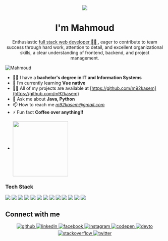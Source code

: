 <!-- <h1 align="center">Hi 👋, I'm Mahmoud</h1> -->
<div align="center">
<img src="https://user-images.githubusercontent.com/42115530/92640221-9728ca00-f2fa-11ea-8994-c72b26e937de.gif" align="center"/>
</div>
<h1 align="center">I'm Mahmoud</h1>
<p align="center">Enthusiastic <a href="https://m92kasem.github.io/Resume/">full stack web developer 👨‍💻 </a>, eager to contribute to team success through hard work, attention to detail, and excellent organizational skills, a clear understanding of frontend, backend, and project management.</p>


<p align="left"> <img src="https://komarev.com/ghpvc/?username=m92kasem" alt="Mahmoud" /> </p>

- 👨‍💻 I have a **bachelor's degree in IT and Information Systems**
- 🌱 I’m currently learning **Vue native**
- 👨‍💻 All of my projects are available at [https://github.com/m92kasem](https://github.com/m92kasem)
- 💬 Ask me about **Java, Python**
- 📫 How to reach me *m92kasem@gmail.com*
- ⚡ Fun fact **Coffee over anything!!**

<!-- <img align="center" src="https://github-readme-stats.vercel.app/api?username=m92kasem&show_icons=true" alt="m92kasem" />  -->
* <img height=175 align="center" src="https://github-readme-stats.vercel.app/api/top-langs/?username=m92kasem&hide=powershell8&layout=compact" />

### Tech Stack
<!-- BLOG-POST-LIST:START -->
<!-- BLOG-POST-LIST:END -->

<p align="left"><img src="https://img.shields.io/badge/Python-3776AB?style=for-the-badge&logo=python&logoColor=white"/> <img src="https://img.shields.io/badge/Java-00599C?style=for-the-badge&logo=java&logoColor=white"/> <img src="https://img.shields.io/badge/HTML-239120?style=for-the-badge&logo=html5&logoColor=white"/> <img src="https://img.shields.io/badge/CSS-239120?&style=for-the-badge&logo=css3&logoColor=white"/> <img src="https://img.shields.io/badge/JavaScript-F7DF1E?style=for-the-badge&logo=javascript&logoColor=black"/> <img src="https://img.shields.io/badge/Vue.js-4FC08D?style=for-the-badge&logo=Vue.js&logoColor=white"/> <img src="https://img.shields.io/badge/Node.js-339933?style=for-the-badge&logo=Node.js&logoColor=white"/> <img src="https://img.shields.io/badge/Spring Boot-6DB33F?style=for-the-badge&logo=Spring Boot&logoColor=61DAFB"/> <img src="https://img.shields.io/badge/Bootstrap-563D7C?style=for-the-badge&logo=bootstrap&logoColor=white"/> <img src="https://img.shields.io/badge/Flask-000000?style=for-the-badge&logo=flask&logoColor=white"/> <img src="https://img.shields.io/badge/MySQL-00000F?style=for-the-badge&logo=mysql&logoColor=white"/> <img src="https://img.shields.io/badge/SQLite-07405E?style=for-the-badge&logo=sqlite&logoColor=white"/> <img src="https://img.shields.io/badge/Docker-2496ED?style=for-the-badge&logo=docker&logoColor=white"/>
</p>


## Connect with me  
<div align="center">
<a href="https://github.com/m92kasem" target="_blank">
<img src=https://img.shields.io/badge/github-%2324292e.svg?&style=for-the-badge&logo=github&logoColor=white alt=github style="margin-bottom: 5px;" />
</a>
<a href="https://www.linkedin.com/in/mahmoud-kasem" target="_blank">
<img src=https://img.shields.io/badge/linkedin-%231E77B5.svg?&style=for-the-badge&logo=linkedin&logoColor=white alt=linkedin style="margin-bottom: 5px;" />
</a>
<a href="https://www.facebook.com/mahmoud.kasem.754570" target="_blank">
<img src=https://img.shields.io/badge/facebook-%232E87FB.svg?&style=for-the-badge&logo=facebook&logoColor=white alt=facebook style="margin-bottom: 5px;" />
</a>
<a href="https://www.instagram.com/m92kasem" target="_blank">
<img src=https://img.shields.io/badge/instagram-%23000000.svg?&style=for-the-badge&logo=instagram&logoColor=white alt=instagram style="margin-bottom: 5px;" />
</a>
<a href="https://codepen.com/" target="_blank">
<img src=https://img.shields.io/badge/codepen-%23131417.svg?&style=for-the-badge&logo=codepen&logoColor=white alt=codepen style="margin-bottom: 5px;" />
</a>
<a href="https://dev.to/" target="_blank">
<img src=https://img.shields.io/badge/dev.to-%2308090A.svg?&style=for-the-badge&logo=dev.to&logoColor=white alt=devto style="margin-bottom: 5px;" />
</a>
<a href="https://stackoverflow.com/" target="_blank">
<img src=https://img.shields.io/badge/stackoverflow-%23F28032.svg?&style=for-the-badge&logo=stackoverflow&logoColor=white alt=stackoverflow style="margin-bottom: 5px;" />
</a>
<a href="https://twitter.com/" target="_blank">
<img src=https://img.shields.io/badge/twitter-%2300acee.svg?&style=for-the-badge&logo=twitter&logoColor=white alt=twitter style="margin-bottom: 5px;" />
</a>
</div>  
  
